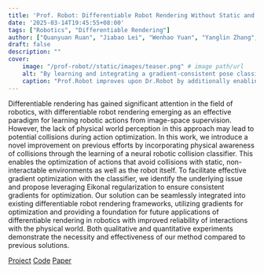```yaml
---
title: 'Prof. Robot: Differentiable Robot Rendering Without Static and Self-Collisions'
date: '2025-03-14T19:45:55+08:00'
tags: ["Robotics", "Differentiable Rendering"]
author: ["Quanyuan Ruan", "Jiabao Lei", "Wenhao Yuan", "Yanglin Zhang", "Dekun Lu", "Guiliang Liu", "Kui Jia"]
draft: false
description: ""
cover:
    image: "/prof-robot//static/images/teaser.png" # image path/url
    alt: "By learning and integrating a gradient-consistent pose classifier into a differentiable rendering pipeline, the generated pose trajectories are free from physical collisions. The objective is to penalize high collision probabilities during optimization." # alt text
    caption: "Prof.Robot improves upon Dr.Robot by additionally enabling differentiable avoidance of static and self-collisions." # display caption under cover
---
```

Differentiable rendering has gained significant attention in the field of robotics, with differentiable robot rendering emerging as an effective paradigm for learning robotic actions from image-space supervision. However, the lack of physical world perception in this approach may lead to potential collisions during action optimization. In this work, we introduce a novel improvement on previous efforts by incorporating physical awareness of collisions through the learning of a neural robotic collision classifier. This enables the optimization of actions that avoid collisions with static, non-interactable environments as well as the robot itself. To facilitate effective gradient optimization with the classifier, we identify the underlying issue and propose leveraging Eikonal regularization to ensure consistent gradients for optimization. Our solution can be seamlessly integrated into existing differentiable robot rendering frameworks, utilizing gradients for optimization and providing a foundation for future applications of differentiable rendering in robotics with improved reliability of interactions with the physical world. Both qualitative and quantitative experiments demonstrate the necessity and effectiveness of our method compared to previous solutions.

[Project](/prof-robot) [Code](https://github.com/qrcat/prof.robot) [Paper](https://arxiv.org/abs/2503.11269)

